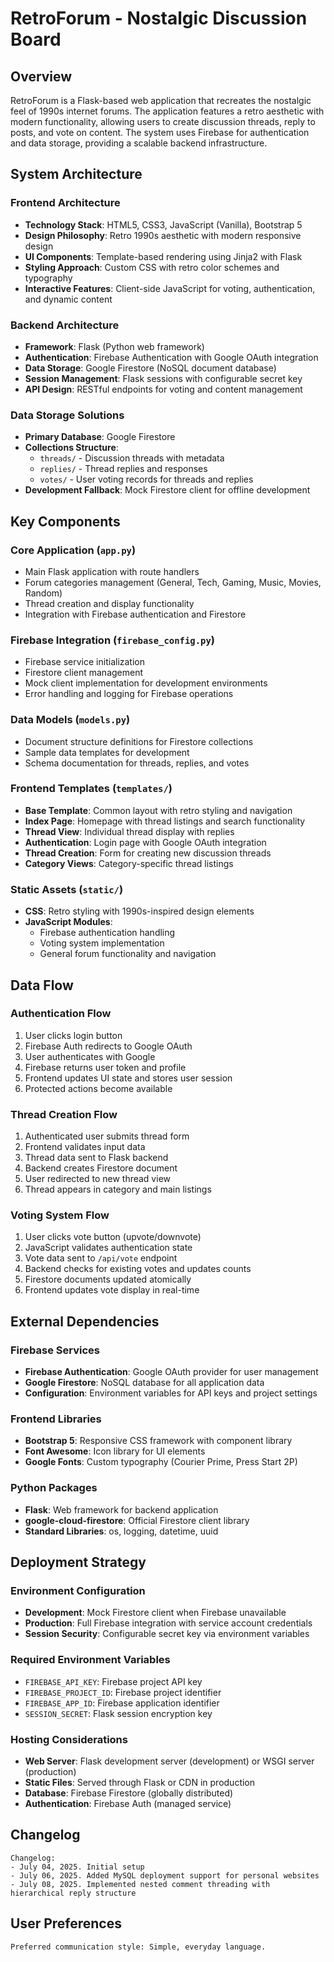 # RetroForum - Nostalgic Discussion Board

## Overview

RetroForum is a Flask-based web application that recreates the nostalgic feel of 1990s internet forums. The application features a retro aesthetic with modern functionality, allowing users to create discussion threads, reply to posts, and vote on content. The system uses Firebase for authentication and data storage, providing a scalable backend infrastructure.

## System Architecture

### Frontend Architecture
- **Technology Stack**: HTML5, CSS3, JavaScript (Vanilla), Bootstrap 5
- **Design Philosophy**: Retro 1990s aesthetic with modern responsive design
- **UI Components**: Template-based rendering using Jinja2 with Flask
- **Styling Approach**: Custom CSS with retro color schemes and typography
- **Interactive Features**: Client-side JavaScript for voting, authentication, and dynamic content

### Backend Architecture
- **Framework**: Flask (Python web framework)
- **Authentication**: Firebase Authentication with Google OAuth integration
- **Data Storage**: Google Firestore (NoSQL document database)
- **Session Management**: Flask sessions with configurable secret key
- **API Design**: RESTful endpoints for voting and content management

### Data Storage Solutions
- **Primary Database**: Google Firestore
- **Collections Structure**:
  - `threads/` - Discussion threads with metadata
  - `replies/` - Thread replies and responses
  - `votes/` - User voting records for threads and replies
- **Development Fallback**: Mock Firestore client for offline development

## Key Components

### Core Application (`app.py`)
- Main Flask application with route handlers
- Forum categories management (General, Tech, Gaming, Music, Movies, Random)
- Thread creation and display functionality
- Integration with Firebase authentication and Firestore

### Firebase Integration (`firebase_config.py`)
- Firebase service initialization
- Firestore client management
- Mock client implementation for development environments
- Error handling and logging for Firebase operations

### Data Models (`models.py`)
- Document structure definitions for Firestore collections
- Sample data templates for development
- Schema documentation for threads, replies, and votes

### Frontend Templates (`templates/`)
- **Base Template**: Common layout with retro styling and navigation
- **Index Page**: Homepage with thread listings and search functionality
- **Thread View**: Individual thread display with replies
- **Authentication**: Login page with Google OAuth integration
- **Thread Creation**: Form for creating new discussion threads
- **Category Views**: Category-specific thread listings

### Static Assets (`static/`)
- **CSS**: Retro styling with 1990s-inspired design elements
- **JavaScript Modules**:
  - Firebase authentication handling
  - Voting system implementation
  - General forum functionality and navigation

## Data Flow

### Authentication Flow
1. User clicks login button
2. Firebase Auth redirects to Google OAuth
3. User authenticates with Google
4. Firebase returns user token and profile
5. Frontend updates UI state and stores user session
6. Protected actions become available

### Thread Creation Flow
1. Authenticated user submits thread form
2. Frontend validates input data
3. Thread data sent to Flask backend
4. Backend creates Firestore document
5. User redirected to new thread view
6. Thread appears in category and main listings

### Voting System Flow
1. User clicks vote button (upvote/downvote)
2. JavaScript validates authentication state
3. Vote data sent to `/api/vote` endpoint
4. Backend checks for existing votes and updates counts
5. Firestore documents updated atomically
6. Frontend updates vote display in real-time

## External Dependencies

### Firebase Services
- **Firebase Authentication**: Google OAuth provider for user management
- **Google Firestore**: NoSQL database for all application data
- **Configuration**: Environment variables for API keys and project settings

### Frontend Libraries
- **Bootstrap 5**: Responsive CSS framework with component library
- **Font Awesome**: Icon library for UI elements
- **Google Fonts**: Custom typography (Courier Prime, Press Start 2P)

### Python Packages
- **Flask**: Web framework for backend application
- **google-cloud-firestore**: Official Firestore client library
- **Standard Libraries**: os, logging, datetime, uuid

## Deployment Strategy

### Environment Configuration
- **Development**: Mock Firestore client when Firebase unavailable
- **Production**: Full Firebase integration with service account credentials
- **Session Security**: Configurable secret key via environment variables

### Required Environment Variables
- `FIREBASE_API_KEY`: Firebase project API key
- `FIREBASE_PROJECT_ID`: Firebase project identifier
- `FIREBASE_APP_ID`: Firebase application identifier
- `SESSION_SECRET`: Flask session encryption key

### Hosting Considerations
- **Web Server**: Flask development server (development) or WSGI server (production)
- **Static Files**: Served through Flask or CDN in production
- **Database**: Firebase Firestore (globally distributed)
- **Authentication**: Firebase Auth (managed service)

## Changelog

```
Changelog:
- July 04, 2025. Initial setup
- July 06, 2025. Added MySQL deployment support for personal websites
- July 08, 2025. Implemented nested comment threading with hierarchical reply structure
```

## User Preferences

```
Preferred communication style: Simple, everyday language.
```